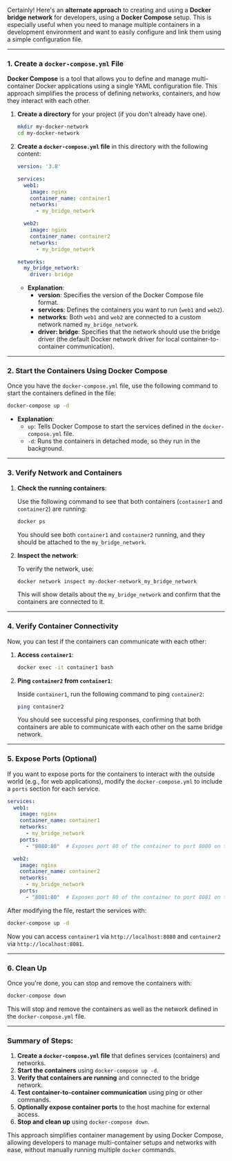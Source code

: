 Certainly! Here's an **alternate approach** to creating and using a **Docker bridge network** for developers, using a **Docker Compose** setup. This is especially useful when you need to manage multiple containers in a development environment and want to easily configure and link them using a simple configuration file.

---

### **1. Create a `docker-compose.yml` File**

**Docker Compose** is a tool that allows you to define and manage multi-container Docker applications using a single YAML configuration file. This approach simplifies the process of defining networks, containers, and how they interact with each other.

1. **Create a directory** for your project (if you don't already have one).

   ```bash
   mkdir my-docker-network
   cd my-docker-network
   ```

2. **Create a `docker-compose.yml` file** in this directory with the following content:

   ```yaml
   version: '3.8'
   
   services:
     web1:
       image: nginx
       container_name: container1
       networks:
         - my_bridge_network
   
     web2:
       image: nginx
       container_name: container2
       networks:
         - my_bridge_network

   networks:
     my_bridge_network:
       driver: bridge
   ```

   - **Explanation**:
     - **version**: Specifies the version of the Docker Compose file format.
     - **services**: Defines the containers you want to run (`web1` and `web2`).
     - **networks**: Both `web1` and `web2` are connected to a custom network named `my_bridge_network`.
     - **driver: bridge**: Specifies that the network should use the bridge driver (the default Docker network driver for local container-to-container communication).

---

### **2. Start the Containers Using Docker Compose**

Once you have the `docker-compose.yml` file, use the following command to start the containers defined in the file:

```bash
docker-compose up -d
```

- **Explanation**:
  - `up`: Tells Docker Compose to start the services defined in the `docker-compose.yml` file.
  - `-d`: Runs the containers in detached mode, so they run in the background.

---

### **3. Verify Network and Containers**

1. **Check the running containers**:

   Use the following command to see that both containers (`container1` and `container2`) are running:

   ```bash
   docker ps
   ```

   You should see both `container1` and `container2` running, and they should be attached to the `my_bridge_network`.

2. **Inspect the network**:

   To verify the network, use:

   ```bash
   docker network inspect my-docker-network_my_bridge_network
   ```

   This will show details about the `my_bridge_network` and confirm that the containers are connected to it.

---

### **4. Verify Container Connectivity**

Now, you can test if the containers can communicate with each other:

1. **Access `container1`**:

   ```bash
   docker exec -it container1 bash
   ```

2. **Ping `container2` from `container1`**:

   Inside `container1`, run the following command to ping `container2`:

   ```bash
   ping container2
   ```

   You should see successful ping responses, confirming that both containers are able to communicate with each other on the same bridge network.

---

### **5. Expose Ports (Optional)**

If you want to expose ports for the containers to interact with the outside world (e.g., for web applications), modify the `docker-compose.yml` to include a `ports` section for each service.

```yaml
services:
  web1:
    image: nginx
    container_name: container1
    networks:
      - my_bridge_network
    ports:
      - "8080:80"  # Exposes port 80 of the container to port 8080 on the host

  web2:
    image: nginx
    container_name: container2
    networks:
      - my_bridge_network
    ports:
      - "8081:80"  # Exposes port 80 of the container to port 8081 on the host
```

After modifying the file, restart the services with:

```bash
docker-compose up -d
```

Now you can access `container1` via `http://localhost:8080` and `container2` via `http://localhost:8081`.

---

### **6. Clean Up**

Once you're done, you can stop and remove the containers with:

```bash
docker-compose down
```

This will stop and remove the containers as well as the network defined in the `docker-compose.yml` file.

---

### **Summary of Steps**:

1. **Create a `docker-compose.yml` file** that defines services (containers) and networks.
2. **Start the containers** using `docker-compose up -d`.
3. **Verify that containers are running** and connected to the bridge network.
4. **Test container-to-container communication** using ping or other commands.
5. **Optionally expose container ports** to the host machine for external access.
6. **Stop and clean up** using `docker-compose down`.

This approach simplifies container management by using Docker Compose, allowing developers to manage multi-container setups and networks with ease, without manually running multiple `docker` commands.